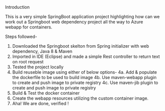 Introduction

This is a very simple SpringBoot application project highlighting how can we work out a Springboot web dependency project all the way to Azure webapp for containers.

Steps followed-

1. Downloaded the Springboot skelton from Spring initializer with web dependency, Java 8 & Maven
2. Imported in IDE (Eclipse) and made a simple Rest controller to return text on root request
3. Tested the project locally
4. Build reuseble image using either of below options-
4a. Add & populate the dockerfile to be used to build image
4b. Use maven-webapp plugin to create and push image to private registry
4c. Use maven-jib plugin to create and push image to private registry
5. Build & Test the docker container
6. Create the webapp resources utilizing the custom container image.
7. Aha! We are done, verified !

